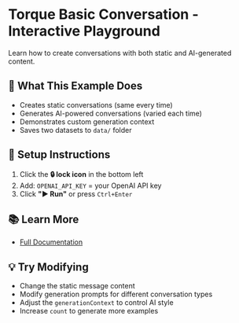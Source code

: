 # Torque Basic Conversation - Interactive Playground

Learn how to create conversations with both static and AI-generated content.

## 🎯 What This Example Does

- Creates static conversations (same every time)
- Generates AI-powered conversations (varied each time)
- Demonstrates custom generation context
- Saves two datasets to `data/` folder

## 🔑 Setup Instructions

1. Click the **🔒 lock icon** in the bottom left
2. Add: `OPENAI_API_KEY` = your OpenAI API key
3. Click **"▶️ Run"** or press `Ctrl+Enter`

## 📚 Learn More

- [Full Documentation](https://github.com/qforge-dev/torque)

## 💡 Try Modifying

- Change the static message content
- Modify generation prompts for different conversation types
- Adjust the `generationContext` to control AI style
- Increase `count` to generate more examples

